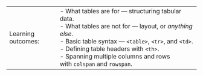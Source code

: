 
|                    |                                                                                                                                                                                                                                                                                      |
| ------------------ | ------------------------------------------------------------------------------------------------------------------------------------------------------------------------------------------------------------------------------------------------------------------------------------ |
| Learning outcomes: | - What tables are for — structuring tabular data.<br>- What tables are not for — layout, or _anything else_.<br>- Basic table syntax — `<table>`, `<tr>`, and `<td>`.<br>- Defining table headers with `<th>`.<br>- Spanning multiple columns and rows with `colspan` and `rowspan`. |
